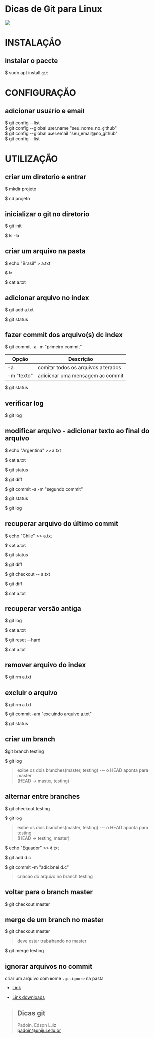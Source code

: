 # Dicas de Git para Linux




<img src="https://git-scm.com/images/logo@2x.png">


# INSTALAÇÃO  
## instalar o pacote

$ sudo apt install `git`




# CONFIGURAÇÃO  
## adicionar usuário e email 

$ git config --list  
$ git config --global user.name "seu_nome_no_github"  
$ git config --global user.email "seu_email@no_github"  
$ git config --list



# UTILIZAÇÃO  


## criar um diretorio e entrar
 
$ mkdir projeto

$ cd projeto



## inicializar o git no diretorio

$ git init

$ ls -la



## criar um arquivo na pasta


$ echo "Brasil" > a.txt 

$ ls

$ cat a.txt


## adicionar arquivo no index

$ git add a.txt

$ git status


## fazer commit dos arquivo(s) do index


$ git commit -a -m "primeiro commit"



| Opção      | Descrição |
| ----------- | ----------- |
|  -a    | comitar todos os arquivos alterados       |
|  -m 	"texto"    | adicionar uma mensagem ao commit       |
 



$ git status


## verificar log

$ git log




## modificar arquivo - adicionar texto ao final do arquivo

$ echo "Argentina" >> a.txt 

$ cat a.txt

$ git status

$ git diff

$ git commit -a -m "segundo commit"

$ git status

$ git log



## recuperar arquivo do último commit  

$ echo "Chile" >> a.txt 

$ cat a.txt

$ git status

$ git diff

$ git checkout -- a.txt

$ git diff

$ cat a.txt



## recuperar versão antiga   
 

$ git log

$ cat a.txt

$ git reset --hard <numero>

$ cat a.txt





## remover arquivo do index  

$ git rm a.txt






## excluir o arquivo  


$  git rm a.txt 

$  git commit -am "excluindo arquivo a.txt"

$  git status 





## criar um branch  


$git branch testing

$ git log
> exibe os dois branches(master, testing) --- o HEAD aponta para master  
> (HEAD -> master, testing)  




## alternar entre branches

$ git checkout testing

$ git log
> exibe os dois branches(master, testing) --- o HEAD aponta para testing  
> (HEAD -> testing, master) 



$ echo "Equador" >> d.txt   

$ git add d.c  

$ git commit -m "adicionei d.c"  

> criacao do arquivo no branch testing




## voltar para o branch master

$ git checkout master  




## merge de um branch no master

$ git checkout master  
> deve estar trabalhando no master

$ git merge testing





## ignorar arquivos no commit

criar um arquivo com nome `.gitignore` na pasta





* [Link](http://git-scm.com/)

* [Link downloads](https://git-scm.com/downloads)



> ## Dicas git  
> Padoin, Edson Luiz  
> padoin@unijui.edu.br

